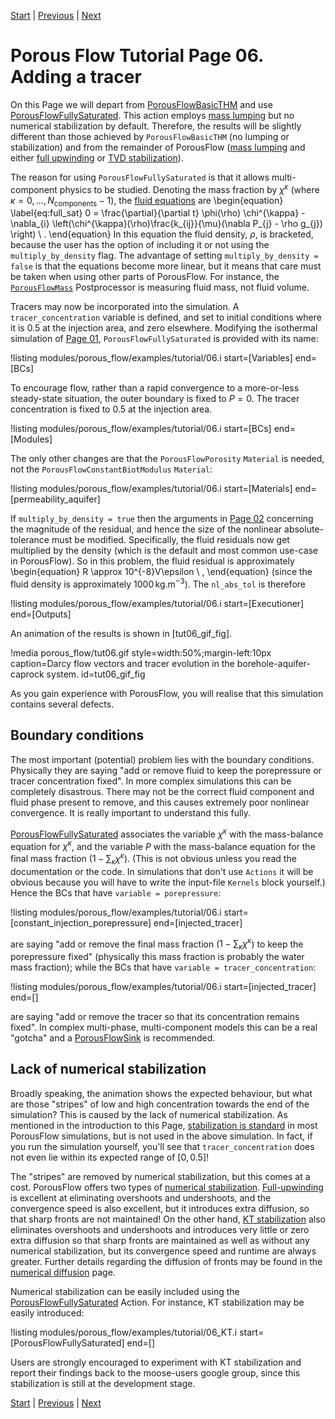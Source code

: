 [Start](porous_flow/tutorial_00.md) |
[Previous](porous_flow/tutorial_05.md) |
[Next](porous_flow/tutorial_07.md)

# Porous Flow Tutorial Page 06.  Adding a tracer

On this Page we will depart from [PorousFlowBasicTHM](actions/PorousFlowBasicTHM.md) and use [PorousFlowFullySaturated](actions/PorousFlowFullySaturated.md).  This action employs [mass lumping](porous_flow/mass_lumping.md) but no numerical stabilization by default.  Therefore, the results will be slightly different than those achieved by `PorousFlowBasicTHM` (no lumping or stabilization) and from the remainder of PorousFlow ([mass lumping](porous_flow/mass_lumping) and either [full upwinding](porous_flow/upwinding.md) or [TVD stabilization](kt_worked.md)).

The reason for using `PorousFlowFullySaturated` is that it allows multi-component physics to be studied.  Denoting the mass fraction by $\chi^{\kappa}$ (where $\kappa = 0,\ldots,N_{\mathrm{components}}-1$), the [fluid equations](porous_flow/governing_equations.md) are
\begin{equation}
\label{eq:full_sat}
0 = \frac{\partial}{\partial t} \phi(\rho) \chi^{\kappa} - \nabla_{i} \left(\chi^{\kappa}(\rho)\frac{k_{ij}}{\mu}(\nabla P_{j} - \rho g_{j}) \right) \ .
\end{equation}
In this equation the fluid density, $\rho$, is bracketed, because the user has the option of including it or not using the `multiply_by_density` flag.  The advantage of setting `multiply_by_density = false` is that the equations become more linear, but it means that care must be taken when using other parts of PorousFlow.  For instance, the [`PorousFlowMass`](PorousFlowFluidMass.md) Postprocessor is measuring fluid mass, not fluid volume.

Tracers may now be incorporated into the simulation.  A `tracer_concentration` variable is defined, and set to initial conditions where it is 0.5 at the injection area, and zero elsewhere.  Modifying the isothermal simulation of [Page 01](porous_flow/tutorial_01.md), `PorousFlowFullySaturated` is provided with its name:

!listing modules/porous_flow/examples/tutorial/06.i start=[Variables] end=[BCs]

To encourage flow, rather than a rapid convergence to a more-or-less steady-state situation, the outer boundary is fixed to $P=0$. The tracer concentration is fixed to 0.5 at the injection area.

!listing modules/porous_flow/examples/tutorial/06.i start=[BCs] end=[Modules]

The only other changes are that the `PorousFlowPorosity` `Material` is needed, not the `PorousFlowConstantBiotModulus` `Material`:

!listing modules/porous_flow/examples/tutorial/06.i start=[Materials] end=[permeability_aquifer]

If `multiply_by_density = true` then the arguments in [Page 02](porous_flow/tutorial_02.md) concerning the magnitude of the residual, and hence the size of the nonlinear absolute-tolerance must be modified.  Specifically, the fluid residuals now get multiplied by the density (which is the default and most common use-case in PorousFlow).  So in this problem, the fluid residual is approximately
\begin{equation}
R \approx 10^{-8}V\epsilon \ ,
\end{equation}
(since the fluid density is approximately 1000$\,$kg.m$^{-3}$).  The `nl_abs_tol` is therefore

!listing modules/porous_flow/examples/tutorial/06.i start=[Executioner] end=[Outputs]

An animation of the results is shown in [tut06_gif_fig].

!media porous_flow/tut06.gif style=width:50%;margin-left:10px caption=Darcy flow vectors and tracer evolution in the borehole-aquifer-caprock system.  id=tut06_gif_fig

As you gain experience with PorousFlow, you will realise that this simulation contains several defects.

## Boundary conditions

The most important (potential) problem lies with the boundary conditions.  Physically they are saying "add or remove fluid to keep the porepressure or tracer concentration fixed".  In more complex simulations this can be completely disastrous.  There may not be the correct fluid component and fluid phase present to remove, and this causes extremely poor nonlinear convergence.  It is really important to understand this fully.

[PorousFlowFullySaturated](actions/PorousFlowFullySaturated.md) associates the variable $\chi^{\kappa}$ with the mass-balance equation for $\chi^{\kappa}$, and the variable $P$ with the mass-balance equation for the final mass fraction ($1-\sum_{\kappa}\chi^{\kappa}$).  (This is not obvious unless you read the documentation or the code.  In simulations that don't use `Actions` it will be obvious because you will have to write the input-file `Kernels` block yourself.)  Hence the BCs that have `variable = porepressure`:

!listing modules/porous_flow/examples/tutorial/06.i start=[constant_injection_porepressure] end=[injected_tracer]

are saying "add or remove the final mass fraction ($1-\sum_{\kappa}\chi^{\kappa}$) to keep the porepressure fixed" (physically this mass fraction is probably the water mass fraction); while the BCs that have `variable = tracer_concentration`:

!listing modules/porous_flow/examples/tutorial/06.i start=[injected_tracer] end=[]

are saying "add or remove the tracer so that its concentration remains fixed".  In complex multi-phase, multi-component models this can be a real "gotcha" and a [PorousFlowSink](PorousFlowSink.md) is recommended.

## Lack of numerical stabilization

Broadly speaking, the animation shows the expected behaviour, but what are those "stripes" of low and high concentration towards the end of the simulation?  This is caused by the lack of numerical stabilization.  As mentioned in the introduction to this Page, [stabilization is standard](stabilization.md) in most PorousFlow simulations, but is not used in the above simulation.  In fact, if you run the simulation yourself, you'll see that `tracer_concentration` does not even lie within its expected range of $[0, 0.5]$!

The "stripes" are removed by numerical stabilization, but this comes at a cost.  PorousFlow offers two types of [numerical stabilization](stabilization.md).  [Full-upwinding](upwinding.md) is excellent at eliminating overshoots and undershoots, and the convergence speed is also excellent, but it introduces extra diffusion, so that sharp fronts are not maintained!  On the other hand, [KT stabilization](kt.md) also eliminates overshoots and undershoots and introduces very little or zero extra diffusion so that sharp fronts are maintained as well as without any numerical stabilization, but its convergence speed and runtime are always greater.  Further details regarding the diffusion of fronts may be found in the [numerical diffusion](numerical_diffusion.md) page.

Numerical stabilization can be easily included using the [PorousFlowFullySaturated](actions/PorousFlowFullySaturated.md) Action.  For instance, KT stabilization may be easily introduced:

!listing modules/porous_flow/examples/tutorial/06_KT.i start=[PorousFlowFullySaturated] end=[]

Users are strongly encouraged to experiment with KT stabilization and report their findings back to the moose-users google group, since this stabilization is still at the development stage.


[Start](porous_flow/tutorial_00.md) |
[Previous](porous_flow/tutorial_05.md) |
[Next](porous_flow/tutorial_07.md)
